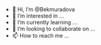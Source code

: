 - 👋 Hi, I’m @Bekmuradova
- 👀 I’m interested in ...
- 🌱 I’m currently learning ...
- 💞️ I’m looking to collaborate on ...
- 📫 How to reach me ...

<!---
Bekmuradova/Bekmuradova is a ✨ special ✨ repository because its `README.md` (this file) appears on your GitHub profile.
You can click the Preview link to take a look at your changes.
--->
